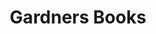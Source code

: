 ---
title: Gardners Books
member_url: https://www.gardners.com/
geographies: ["Worldwide", "United-Kingdom"]
based: ["United-Kingdom"]
ig: [""] 
services: ["service available"] 
tags: [""]
categories: ["Ebook distributors"]
summary: "the largest book wholesaler in the UK, and large ebook distributor."
press:
active: true
layout: members
showReadTime: false
showDate: false
permalink: ""
date: 
featureImage: ""
--- 